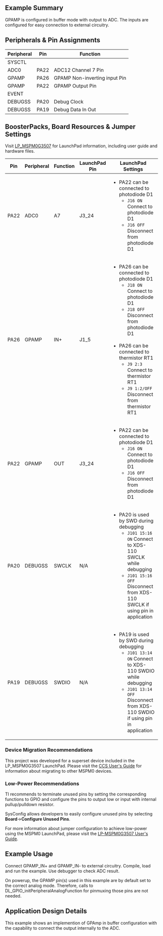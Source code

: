 ## Example Summary

GPAMP is configured in buffer mode with output to ADC.
The inputs are configured for easy connection to external circuitry.

## Peripherals & Pin Assignments

| Peripheral | Pin | Function |
| --- | --- | --- |
| SYSCTL |  |  |
| ADC0 | PA22 | ADC12 Channel 7 Pin |
| GPAMP | PA26 | GPAMP Non-inverting input Pin |
| GPAMP | PA22 | GPAMP Output Pin |
| EVENT |  |  |
| DEBUGSS | PA20 | Debug Clock |
| DEBUGSS | PA19 | Debug Data In Out |

## BoosterPacks, Board Resources & Jumper Settings

Visit [LP_MSPM0G3507](https://www.ti.com/tool/LP-MSPM0G3507) for LaunchPad information, including user guide and hardware files.

| Pin | Peripheral | Function | LaunchPad Pin | LaunchPad Settings |
| --- | --- | --- | --- | --- |
| PA22 | ADC0 | A7 | J3_24 | <ul><li>PA22 can be connected to photodiode D1<br><ul><li>`J16 ON` Connect to photodiode D1<br><li>`J16 OFF` Disconnect from photodiode D1</ul></ul> |
| PA26 | GPAMP | IN+ | J1_5 | <ul><li>PA26 can be connected to photodiode D1<br><ul><li>`J18 ON` Connect to photodiode D1<br><li>`J18 OFF` Disconnect from photodiode D1</ul><br><li>PA26 can be connected to thermistor RT1<br><ul><li>`J9 2:3` Connect to thermistor RT1<br><li>`J9 1:2/OFF` Disconnect from thermistor RT1</ul></ul> |
| PA22 | GPAMP | OUT | J3_24 | <ul><li>PA22 can be connected to photodiode D1<br><ul><li>`J16 ON` Connect to photodiode D1<br><li>`J16 OFF` Disconnect from photodiode D1</ul></ul> |
| PA20 | DEBUGSS | SWCLK | N/A | <ul><li>PA20 is used by SWD during debugging<br><ul><li>`J101 15:16 ON` Connect to XDS-110 SWCLK while debugging<br><li>`J101 15:16 OFF` Disconnect from XDS-110 SWCLK if using pin in application</ul></ul> |
| PA19 | DEBUGSS | SWDIO | N/A | <ul><li>PA19 is used by SWD during debugging<br><ul><li>`J101 13:14 ON` Connect to XDS-110 SWDIO while debugging<br><li>`J101 13:14 OFF` Disconnect from XDS-110 SWDIO if using pin in application</ul></ul> |

### Device Migration Recommendations
This project was developed for a superset device included in the LP_MSPM0G3507 LaunchPad. Please
visit the [CCS User's Guide](https://software-dl.ti.com/msp430/esd/MSPM0-SDK/latest/docs/english/tools/ccs_ide_guide/doc_guide/doc_guide-srcs/ccs_ide_guide.html#sysconfig-project-migration)
for information about migrating to other MSPM0 devices.

### Low-Power Recommendations
TI recommends to terminate unused pins by setting the corresponding functions to
GPIO and configure the pins to output low or input with internal
pullup/pulldown resistor.

SysConfig allows developers to easily configure unused pins by selecting **Board**→**Configure Unused Pins**.

For more information about jumper configuration to achieve low-power using the
MSPM0 LaunchPad, please visit the [LP-MSPM0G3507 User's Guide](https://www.ti.com/lit/slau873).

## Example Usage

Connect GPAMP_IN+ and GPAMP_IN- to external circuitry.
Compile, load and run the example.
Use debugger to check ADC result.

On powerup, the GPAMP pin(s) used in this example are by default set to
the correct analog mode. Therefore, calls to
DL_GPIO_initPeripheralAnalogFunction for pinmuxing those pins are not needed.

## Application Design Details

This example shows an implemention of GPAmp in buffer configuration with the
capability to connect the output internally to the ADC.
